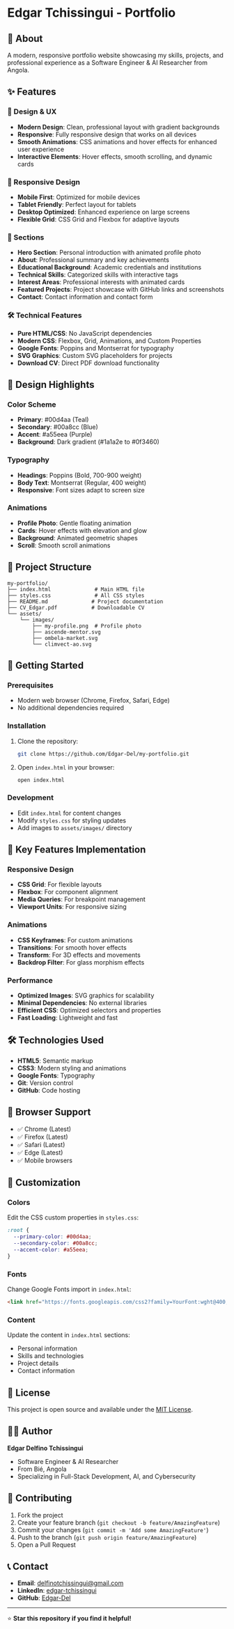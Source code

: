 # Edgar Tchissingui - Portfolio

## 🚀 About

A modern, responsive portfolio website showcasing my skills, projects, and professional experience as a Software Engineer & AI Researcher from Angola.

## ✨ Features

### 🎨 Design & UX
- **Modern Design**: Clean, professional layout with gradient backgrounds
- **Responsive**: Fully responsive design that works on all devices
- **Smooth Animations**: CSS animations and hover effects for enhanced user experience
- **Interactive Elements**: Hover effects, smooth scrolling, and dynamic cards

### 📱 Responsive Design
- **Mobile First**: Optimized for mobile devices
- **Tablet Friendly**: Perfect layout for tablets
- **Desktop Optimized**: Enhanced experience on large screens
- **Flexible Grid**: CSS Grid and Flexbox for adaptive layouts

### 🎯 Sections
- **Hero Section**: Personal introduction with animated profile photo
- **About**: Professional summary and key achievements
- **Educational Background**: Academic credentials and institutions
- **Technical Skills**: Categorized skills with interactive tags
- **Interest Areas**: Professional interests with animated cards
- **Featured Projects**: Project showcase with GitHub links and screenshots
- **Contact**: Contact information and contact form

### 🛠️ Technical Features
- **Pure HTML/CSS**: No JavaScript dependencies
- **Modern CSS**: Flexbox, Grid, Animations, and Custom Properties
- **Google Fonts**: Poppins and Montserrat for typography
- **SVG Graphics**: Custom SVG placeholders for projects
- **Download CV**: Direct PDF download functionality

## 🎨 Design Highlights

### Color Scheme
- **Primary**: #00d4aa (Teal)
- **Secondary**: #00a8cc (Blue)
- **Accent**: #a55eea (Purple)
- **Background**: Dark gradient (#1a1a2e to #0f3460)

### Typography
- **Headings**: Poppins (Bold, 700-900 weight)
- **Body Text**: Montserrat (Regular, 400 weight)
- **Responsive**: Font sizes adapt to screen size

### Animations
- **Profile Photo**: Gentle floating animation
- **Cards**: Hover effects with elevation and glow
- **Background**: Animated geometric shapes
- **Scroll**: Smooth scroll animations

## 📁 Project Structure

```
my-portfolio/
├── index.html              # Main HTML file
├── styles.css              # All CSS styles
├── README.md              # Project documentation
├── CV_Edgar.pdf           # Downloadable CV
└── assets/
    └── images/
        ├── my-profile.png  # Profile photo
        ├── ascende-mentor.svg
        ├── ombela-market.svg
        └── climvect-ao.svg
```

## 🚀 Getting Started

### Prerequisites
- Modern web browser (Chrome, Firefox, Safari, Edge)
- No additional dependencies required

### Installation
1. Clone the repository:
   ```bash
   git clone https://github.com/Edgar-Del/my-portfolio.git
   ```

2. Open `index.html` in your browser:
   ```bash
   open index.html
   ```

### Development
- Edit `index.html` for content changes
- Modify `styles.css` for styling updates
- Add images to `assets/images/` directory

## 🎯 Key Features Implementation

### Responsive Design
- **CSS Grid**: For flexible layouts
- **Flexbox**: For component alignment
- **Media Queries**: For breakpoint management
- **Viewport Units**: For responsive sizing

### Animations
- **CSS Keyframes**: For custom animations
- **Transitions**: For smooth hover effects
- **Transform**: For 3D effects and movements
- **Backdrop Filter**: For glass morphism effects

### Performance
- **Optimized Images**: SVG graphics for scalability
- **Minimal Dependencies**: No external libraries
- **Efficient CSS**: Optimized selectors and properties
- **Fast Loading**: Lightweight and fast

## 🛠️ Technologies Used

- **HTML5**: Semantic markup
- **CSS3**: Modern styling and animations
- **Google Fonts**: Typography
- **Git**: Version control
- **GitHub**: Code hosting

## 📱 Browser Support

- ✅ Chrome (Latest)
- ✅ Firefox (Latest)
- ✅ Safari (Latest)
- ✅ Edge (Latest)
- ✅ Mobile browsers

## 🎨 Customization

### Colors
Edit the CSS custom properties in `styles.css`:
```css
:root {
  --primary-color: #00d4aa;
  --secondary-color: #00a8cc;
  --accent-color: #a55eea;
}
```

### Fonts
Change Google Fonts import in `index.html`:
```html
<link href="https://fonts.googleapis.com/css2?family=YourFont:wght@400;600;700&display=swap" rel="stylesheet">
```

### Content
Update the content in `index.html` sections:
- Personal information
- Skills and technologies
- Project details
- Contact information

## 📄 License

This project is open source and available under the [MIT License](LICENSE).

## 👨‍💻 Author

**Edgar Delfino Tchissingui**
- Software Engineer & AI Researcher
- From Bié, Angola
- Specializing in Full-Stack Development, AI, and Cybersecurity

## 🤝 Contributing

1. Fork the project
2. Create your feature branch (`git checkout -b feature/AmazingFeature`)
3. Commit your changes (`git commit -m 'Add some AmazingFeature'`)
4. Push to the branch (`git push origin feature/AmazingFeature`)
5. Open a Pull Request

## 📞 Contact

- **Email**: delfinotchissingui@gmail.com
- **LinkedIn**: [edgar-tchissingui](https://www.linkedin.com/in/edgar-tchissingui)
- **GitHub**: [Edgar-Del](https://github.com/Edgar-Del)

---

⭐ **Star this repository if you find it helpful!**
